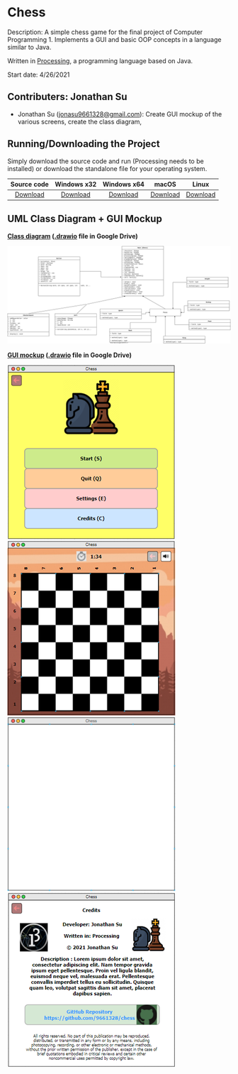 # Chess

Description: A simple chess game for the final project of Computer Programming 1. Implements a GUI and basic OOP concepts in a language similar to Java.

Written in [Processing](https://processing.org/), a programming language based on Java.

Start date: 4/26/2021

## Contributers: Jonathan Su
+ Jonathan Su (jonasu9661328@gmail.com): Create GUI mockup of the various screens, create the class diagram, 

## Running/Downloading the Project

Simply download the source code and run (Processing needs to be installed) or download the standalone file for your operating system.

| Source code | Windows x32 | Windows x64 | macOS | Linux |
|:-----------:|:-----------:|:-----------:|:-----:|:-----:|
| [Download](https://github.com/9661328/Chess/tree/main/src/Chess) | [Download]() | [Download]() | [Download]() | [Download]()|

## UML Class Diagram + GUI Mockup
**[Class diagram](https://drive.google.com/file/d/1hZU3DKWO7xImn2FjExnfXkTQaEVxK66c/view?usp=sharing) ([.drawio](https://app.diagrams.net/) file in Google Drive)**

![Class diagram](https://raw.githubusercontent.com/9661328/Chess/af88393dca70df881e606954ec4c5f02b4e48fe9/assets/Chess%20Class%20Diagram%20(UML).svg)

**[GUI mockup](https://drive.google.com/file/d/1H8nWMMpqz0LseFF-_cuypOIVfTHe6B8P/view?usp=sharing) ([.drawio](https://app.diagrams.net/) file in Google Drive)**

![Home screen mockup](https://github.com/9661328/Chess/blob/main/assets/homeScreenMockup.png?raw=true)
![Start screen mockup](https://github.com/9661328/Chess/blob/main/assets/startScreenMockup.png?raw=true)
![Setting screen mockup](https://github.com/9661328/Chess/blob/main/assets/settingScreenMockup.png?raw=true)
![Credit screen mockup](https://github.com/9661328/Chess/blob/main/assets/creditScreenMockup.png?raw=true)
